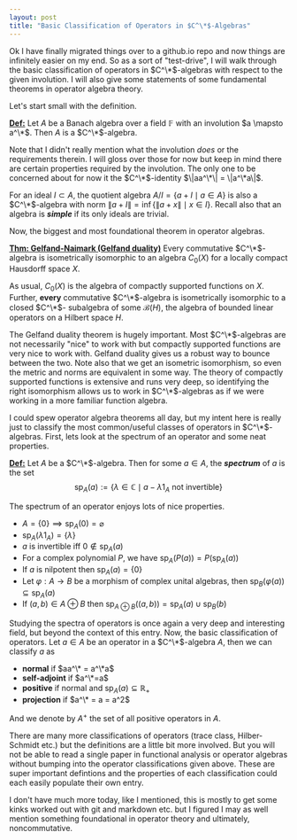 ```yaml
---
layout: post
title: "Basic Classification of Operators in $C^\*$-Algebras"
---
```


Ok I have finally migrated things over to a github.io repo and now things are infinitely
easier on my end. So as a sort of "test-drive", I will walk through the basic
classification of operators in $C^\*$-algebras with respect to the given involution.
I will also give some statements of some fundamental theorems in operator algebra
theory.

Let's start small with the definition.

<ins>**Def:**</ins> Let $A$ be a Banach algebra over a field $\mathbb{F}$ with an
involution $a \mapsto a^\*$. Then $A$ is a $C^\*$-algebra.

Note that I didn't really mention what the involution *does* or the requirements
therein. I will gloss over those for now but keep in mind there are certain properties
required by the involution. The only one to be concerned about for now it the
$C^\*$-identity $\|aa^\*\| = \|a^\*a\|$.

For an ideal $I \subset A$, the quotient algebra $A/I = \{a+I \mid a \in A \}$ is
also a $C^\*$-algebra with norm $\| a+I\| = \inf \{ \| a+x \| \mid x \in I\}$. Recall
also that an algebra is ***simple*** if its only ideals are trivial.

Now, the biggest and most foundational theorem in operator algebras.

<ins>**Thm: Gelfand-Naimark (Gelfand duality)**</ins> Every commutative $C^\*$-algebra
is isometrically isomorphic to an algebra $C_0(X)$ for a locally compact Hausdorff
space $X$.

As usual, $C_0(X)$ is the algebra of compactly supported functions on $X$. Further,
**every** commutative $C^\*$-algebra is isometrically isomorphic to a closed $C^\*$-
subalgebra of some $\mathcal B(H)$, the algebra of bounded linear operators on a 
Hilbert space $H$.

The Gelfand duality theorem is hugely important. Most $C^\*$-algebras are not necessarily
"nice" to work with but compactly supported functions are very nice to work with.
Gelfand duality gives us a robust way to bounce between the two. Note also that
we get an isometric isomorphism, so even the metric and norms are equivalent in some
way. The theory of compactly supported functions is extensive and runs very deep,
so identifying the right isomorphism allows us to work in $C^\*$-algebras as if we
were working in a more familiar function algebra.

I could spew operator algebra theorems all day, but my intent here is really just
to classify the most common/useful classes of operators in $C^\*$-algebras. First,
lets look at the spectrum of an operator and some neat properties.

<ins>**Def:**</ins> Let $A$ be a $C^\*$-algebra. Then for some $a \in A$, the ***spectrum***
of $a$ is the set
$$
\operatorname{sp}_A (a) := \{ \lambda \in \mathbb{C} \mid a - \lambda 1_A \text{ not invertible} \}
$$

The spectrum of an operator enjoys lots of nice properties.
- $A = \{0\} \implies \operatorname{sp}_A (0) = \varnothing$
- $\operatorname{sp}_A (\lambda 1_A) = \{\lambda\}$
- $a$ is invertible iff $0 \not\in \operatorname{sp}_A(a)$
- For a complex polynomial $P$, we have $\operatorname{sp}_A (P(a)) = P(\operatorname{sp}_A (a))$
- If $a$ is nilpotent then $\operatorname{sp}_A (a) = \{0\}$
- Let $\varphi:A \to B$ be a morphism of complex unital algebras, then $\operatorname{sp}_B (\varphi(a)) \subseteq \operatorname{sp}_A (a)$
- If $(a,b) \in A \oplus B$ then $\operatorname{sp}_{A \oplus B}((a,b)) = \operatorname{sp}_A(a) \cup \operatorname{sp}_B(b)$

Studying the spectra of operators is once again a very deep and interesting field,
but beyond the context of this entry. Now, the basic classification of operators.
Let $a \in A$ be an operator in a $C^\*$-algebra $A$, then we can classify $a$ as
- **normal** if $aa^\* = a^\*a$
- **self-adjoint** if $a^\*=a$
- **positive** if normal and $\operatorname{sp}_A(a) \subseteq \mathbb{R}_+$
- **projection** if $a^\* = a = a^2$

And we denote by $A^+$ the set of all positive operators in $A$. 

There are many more classifications of operators (trace class, Hilber-Schmidt etc.)
but the definitions are a little bit more involved. But you will not be able to read
a single paper in functional analysis or operator algebras without bumping into
the operator classifications given above. These are super important defintions and
the properties of each classification could each easily populate their own entry.

I don't have much more today, like I mentioned, this is mostly to get some kinks
worked out with git and markdown etc. but I figured I may as well mention something
foundational in operator theory and ultimately, noncommutative.